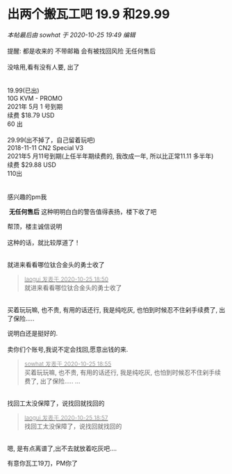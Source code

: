 # 出两个搬瓦工吧 19.9 和29.99


<i class="pstatus"> 本帖最后由 sowhat 于 2020-10-25 19:49 编辑 </i><br />
<br />
提醒: 都是收来的 不带邮箱 会有被找回风险 无任何售后<br />
<br />
没啥用,看有没有人要, 出了<br />
<br />
<br />
19.99(已出)<br />
10G KVM - PROMO<br />
2021年 5月 1 号到期<br />
续费 $18.79 USD<br />
60 出<br />
<br />
29.99(出不掉了，自己留着玩吧)<br />
2018-11-11 CN2 Special V3<br />
2021年5 月11号到期(上任半年期续费的, 我改成一年, 所以比正常11.11 多半年)<br />
续费 $29.88 USD<br />
110出<br />
<br />
<br />
感兴趣的pm我

<img src="static/image/smiley/default/lol.gif" smilieid="12" border="0" alt="" /> <strong>无任何售后</strong> 这种明明白白的警告值得表扬，楼下收了吧<img id="aimg_Uf8Uv" onclick="zoom(this, this.src, 0, 0, 0)" class="zoom" src="https://cdn.jsdelivr.net/gh/hishis/forum-master/public/images/patch.gif" onmouseover="img_onmouseoverfunc(this)" onload="thumbImg(this)" border="0" alt="" />

帮顶，楼主诚信说明<br />
<br />
这种的话，就比较厚道了！<br />
<br />
<img src="static/image/smiley/default/lol.gif" smilieid="12" border="0" alt="" /><img src="static/image/smiley/default/lol.gif" smilieid="12" border="0" alt="" /><img src="static/image/smiley/default/lol.gif" smilieid="12" border="0" alt="" />

就进来看看哪位钛合金头的勇士收了

<div class="quote"><blockquote><font size="2"><a href="https://www.hostloc.com/forum.php?mod=redirect&amp;goto=findpost&amp;pid=9350761&amp;ptid=758345" target="_blank"><font color="#999999">laogui 发表于 2020-10-25 18:50</font></a></font><br />
就进来看看哪位钛合金头的勇士收了</blockquote></div><br />
<img src="static/image/smiley/default/lol.gif" smilieid="12" border="0" alt="" />买着玩玩嘛, 也不贵, 有用的话还行, 我是纯吃灰, 也怕到时候忍不住剁手续费了, 出了保险.....

说明白还是挺好的.<br />
<br />
卖你们个账号,我说不定会找回,愿意出钱的来.

<div class="quote"><blockquote><font size="2"><a href="https://www.hostloc.com/forum.php?mod=redirect&amp;goto=findpost&amp;pid=9350783&amp;ptid=758345" target="_blank"><font color="#999999">sowhat 发表于 2020-10-25 18:55</font></a></font><br />
买着玩玩嘛, 也不贵, 有用的话还行, 我是纯吃灰, 也怕到时候忍不住剁手续费了, 出了保险..... ...</blockquote></div><br />
找回工太没保障了，说找回就找回的

<div class="quote"><blockquote><font size="2"><a href="https://www.hostloc.com/forum.php?mod=redirect&amp;goto=findpost&amp;pid=9350791&amp;ptid=758345" target="_blank"><font color="#999999">laogui 发表于 2020-10-25 18:57</font></a></font><br />
找回工太没保障了，说找回就找回的</blockquote></div><br />
嗯, 是有点离谱了,出不去就放着吃灰吧....

有意你瓦工19刀，PM你了
